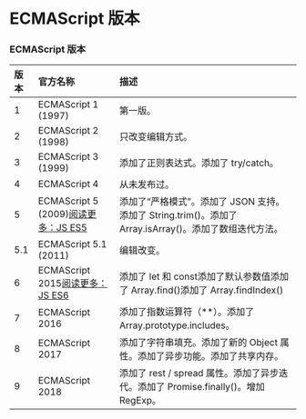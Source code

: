 # ECMAScript 版本



### ECMAScript 版本

| 版本 | 官方名称                                                     | 描述                                                         |
| :--- | :----------------------------------------------------------- | :----------------------------------------------------------- |
| 1    | ECMAScript 1 (1997)                                          | 第一版。                                                     |
| 2    | ECMAScript 2 (1998)                                          | 只改变编辑方式。                                             |
| 3    | ECMAScript 3 (1999)                                          | 添加了正则表达式。添加了 try/catch。                         |
| 4    | ECMAScript 4                                                 | 从未发布过。                                                 |
| 5    | ECMAScript 5 (2009)[阅读更多：JS ES5](https://www.w3school.com.cn/js/js_es5.asp) | 添加了“严格模式”。添加了 JSON 支持。添加了 String.trim()。添加了 Array.isArray()。添加了数组迭代方法。 |
| 5.1  | ECMAScript 5.1 (2011)                                        | 编辑改变。                                                   |
| 6    | ECMAScript 2015[阅读更多：JS ES6](https://www.w3school.com.cn/js/js_es6.asp) | 添加了 let 和 const添加了默认参数值添加了 Array.find()添加了 Array.findIndex() |
| 7    | ECMAScript 2016                                              | 添加了指数运算符（**）。添加了 Array.prototype.includes。    |
| 8    | ECMAScript 2017                                              | 添加了字符串填充。添加了新的 Object 属性。添加了异步功能。添加了共享内存。 |
| 9    | ECMAScript 2018                                              | 添加了 rest / spread 属性。添加了异步迭代。添加了 Promise.finally()。增加 RegExp。 |